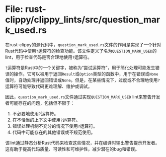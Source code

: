 # File: rust-clippy/clippy_lints/src/question_mark_used.rs

在rust-clippy的源代码中，`question_mark_used.rs`文件的作用是实现了一个针对Rust代码中使用`?`运算符的检查功能。该文件定义了名为`QUESTION_MARK_USED`的lint，用于检查代码是否合理地使用`?`运算符。

`?`运算符是Rust中的一个关键字，被称为“尝试运算符”，用于简化处理可能发生错误的操作。它可以被用于返回`Result`或`Option`类型的函数中，用于在错误或`None`值时，自动处理并返回错误或`None`。但是，在某些情况下，过度或不合理地使用`?`运算符可能导致代码更难理解、维护或调试。

因此，`question_mark_used.rs`文件通过实现`QUESTION_MARK_USED` lint来警告开发者可能存在的问题，包括但不限于：

1. 不必要地使用`?`运算符。
2. 在不恰当的上下文中使用`?`运算符。
3. 错误处理机制不充分的情况下使用`?`运算符。
4. 代码中可能存在的其他错误或不规范使用。

该lint通过静态分析Rust代码来检查这些情况，并在编译时输出警告提示开发者。这有助于提高代码质量、可读性和可维护性，减少潜在的bug和错误。

